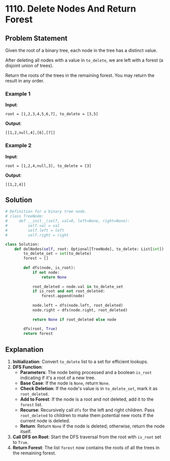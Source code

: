 
# 1110. Delete Nodes And Return Forest

## Problem Statement

Given the root of a binary tree, each node in the tree has a distinct value.

After deleting all nodes with a value in `to_delete`, we are left with a forest (a disjoint union of trees).

Return the roots of the trees in the remaining forest. You may return the result in any order.

### Example 1

**Input**: 
```
root = [1,2,3,4,5,6,7], to_delete = [3,5]
```
**Output**: 
```
[[1,2,null,4],[6],[7]]
```

### Example 2

**Input**: 
```
root = [1,2,4,null,3], to_delete = [3]
```
**Output**: 
```
[[1,2,4]]
```

## Solution

```python
# Definition for a binary tree node.
# class TreeNode:
#     def __init__(self, val=0, left=None, right=None):
#         self.val = val
#         self.left = left
#         self.right = right

class Solution:
    def delNodes(self, root: Optional[TreeNode], to_delete: List[int]) -> List[TreeNode]:
        to_delete_set = set(to_delete)
        forest = []
        
        def dfs(node, is_root):
            if not node:
                return None
            
            root_deleted = node.val in to_delete_set
            if is_root and not root_deleted:
                forest.append(node)
            
            node.left = dfs(node.left, root_deleted)
            node.right = dfs(node.right, root_deleted)
            
            return None if root_deleted else node
        
        dfs(root, True)
        return forest
```

## Explanation

1. **Initialization**: Convert `to_delete` list to a set for efficient lookups.
2. **DFS Function**:
   - **Parameters**: The node being processed and a boolean `is_root` indicating if it's a root of a new tree.
   - **Base Case**: If the node is `None`, return `None`.
   - **Check Deletion**: If the node's value is in `to_delete_set`, mark it as `root_deleted`.
   - **Add to Forest**: If the node is a root and not deleted, add it to the `forest` list.
   - **Recurse**: Recursively call `dfs` for the left and right children. Pass `root_deleted` to children to make them potential new roots if the current node is deleted.
   - **Return**: Return `None` if the node is deleted; otherwise, return the node itself.
3. **Call DFS on Root**: Start the DFS traversal from the root with `is_root` set to `True`.
4. **Return Forest**: The list `forest` now contains the roots of all the trees in the remaining forest.
```
